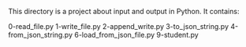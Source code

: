 This directory is a project about input and output in Python. It contains:

0-read_file.py
1-write_file.py
2-append_write.py
3-to_json_string.py
4-from_json_string.py
6-load_from_json_file.py
9-student.py